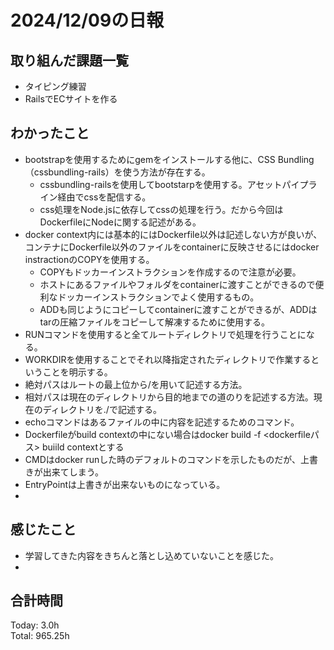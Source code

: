 # 2024/12/09の日報
## 取り組んだ課題一覧
* タイピング練習
*  RailsでECサイトを作る
## わかったこと
* bootstrapを使用するためにgemをインストールする他に、CSS Bundling（cssbundling-rails）を使う方法が存在する。
  *  cssbundling-railsを使用してbootstarpを使用する。アセットパイプライン経由でcssを配信する。
  *  css処理をNode.jsに依存してcssの処理を行う。だから今回はDockerfileにNodeに関する記述がある。
* docker context内には基本的にはDockerfile以外は記述しない方が良いが、コンテナにDockerfile以外のファイルをcontainerに反映させるにはdocker instractionのCOPYを使用する。
  *  COPYもドッカーインストラクションを作成するので注意が必要。
  *  ホストにあるファイルやフォルダをcontainerに渡すことができるので便利なドッカーインストラクションでよく使用するもの。
  *  ADDも同じようにコピーしてcontainerに渡すことができるが、ADDはtarの圧縮ファイルをコピーして解凍するために使用する。
* RUNコマンドを使用すると全てルートディレクトリで処理を行うことになる。
* WORKDIRを使用することでそれ以降指定されたディレクトリで作業するということを明示する。
* 絶対パスはルートの最上位から/を用いて記述する方法。
* 相対パスは現在のディレクトリから目的地までの道のりを記述する方法。現在のディレクトリを./で記述する。  
*  echoコマンドはあるファイルの中に内容を記述するためのコマンド。
*  Dockerfileがbuild contextの中にない場合はdocker build -f <dockerfileパス> buiild contextとする
*  CMDはdocker runした時のデフォルトのコマンドを示したものだが、上書きが出来てしまう。
*  EntryPointは上書きが出来ないものになっている。
*       
## 感じたこと
* 学習してきた内容をきちんと落とし込めていないことを感じた。
* 
## 合計時間  
Today: 3.0h<br>
Total: 965.25h
